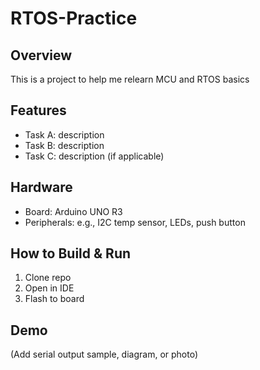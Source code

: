 # RTOS-Practice

## Overview

This is a project to help me relearn MCU and RTOS basics

## Features

- Task A: description
- Task B: description
- Task C: description (if applicable)

## Hardware

- Board: Arduino UNO R3
- Peripherals: e.g., I2C temp sensor, LEDs, push button

## How to Build & Run

1. Clone repo
2. Open in IDE
3. Flash to board

## Demo

(Add serial output sample, diagram, or photo)
